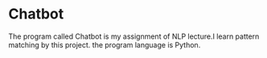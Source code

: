 # Chatbot
The program called Chatbot is my assignment of NLP lecture.I learn pattern matching by this project. 
the program language is Python.
